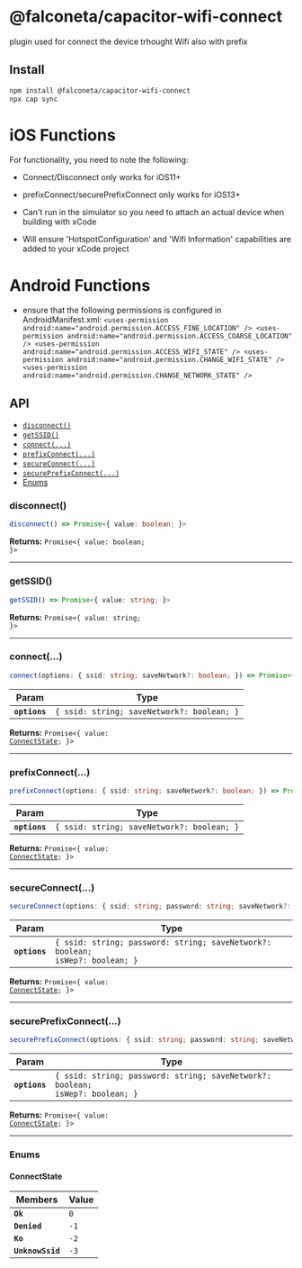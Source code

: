 # @falconeta/capacitor-wifi-connect

plugin used for connect the device trhought Wifi also with prefix

## Install

```bash
npm install @falconeta/capacitor-wifi-connect
npx cap sync
```

# iOS Functions
For functionality, you need to note the following:

* Connect/Disconnect only works for iOS11+

* prefixConnect/securePrefixConnect only works for iOS13+

* Can't run in the simulator so you need to attach an actual device when building with xCode

* Will ensure 'HotspotConfiguration' and 'Wifi Information' capabilities are added to your xCode project

# Android Functions

* ensure that the following permissions is configured in AndroidManifest.xml:
`
    <uses-permission android:name="android.permission.ACCESS_FINE_LOCATION" />
    <uses-permission android:name="android.permission.ACCESS_COARSE_LOCATION" />
    <uses-permission android:name="android.permission.ACCESS_WIFI_STATE" />
    <uses-permission android:name="android.permission.CHANGE_WIFI_STATE" />
    <uses-permission android:name="android.permission.CHANGE_NETWORK_STATE" />
`

## API

<docgen-index>

* [`disconnect()`](#disconnect)
* [`getSSID()`](#getssid)
* [`connect(...)`](#connect)
* [`prefixConnect(...)`](#prefixconnect)
* [`secureConnect(...)`](#secureconnect)
* [`securePrefixConnect(...)`](#secureprefixconnect)
* [Enums](#enums)

</docgen-index>

<docgen-api>
<!--Update the source file JSDoc comments and rerun docgen to update the docs below-->

### disconnect()

```typescript
disconnect() => Promise<{ value: boolean; }>
```

**Returns:** <code>Promise&lt;{ value: boolean; }&gt;</code>

--------------------


### getSSID()

```typescript
getSSID() => Promise<{ value: string; }>
```

**Returns:** <code>Promise&lt;{ value: string; }&gt;</code>

--------------------


### connect(...)

```typescript
connect(options: { ssid: string; saveNetwork?: boolean; }) => Promise<{ value: ConnectState; }>
```

| Param         | Type                                                  |
| ------------- | ----------------------------------------------------- |
| **`options`** | <code>{ ssid: string; saveNetwork?: boolean; }</code> |

**Returns:** <code>Promise&lt;{ value: <a href="#connectstate">ConnectState</a>; }&gt;</code>

--------------------


### prefixConnect(...)

```typescript
prefixConnect(options: { ssid: string; saveNetwork?: boolean; }) => Promise<{ value: ConnectState; }>
```

| Param         | Type                                                  |
| ------------- | ----------------------------------------------------- |
| **`options`** | <code>{ ssid: string; saveNetwork?: boolean; }</code> |

**Returns:** <code>Promise&lt;{ value: <a href="#connectstate">ConnectState</a>; }&gt;</code>

--------------------


### secureConnect(...)

```typescript
secureConnect(options: { ssid: string; password: string; saveNetwork?: boolean; isWep?: boolean; }) => Promise<{ value: ConnectState; }>
```

| Param         | Type                                                                                     |
| ------------- | ---------------------------------------------------------------------------------------- |
| **`options`** | <code>{ ssid: string; password: string; saveNetwork?: boolean; isWep?: boolean; }</code> |

**Returns:** <code>Promise&lt;{ value: <a href="#connectstate">ConnectState</a>; }&gt;</code>

--------------------


### securePrefixConnect(...)

```typescript
securePrefixConnect(options: { ssid: string; password: string; saveNetwork?: boolean; isWep?: boolean; }) => Promise<{ value: ConnectState; }>
```

| Param         | Type                                                                                     |
| ------------- | ---------------------------------------------------------------------------------------- |
| **`options`** | <code>{ ssid: string; password: string; saveNetwork?: boolean; isWep?: boolean; }</code> |

**Returns:** <code>Promise&lt;{ value: <a href="#connectstate">ConnectState</a>; }&gt;</code>

--------------------


### Enums


#### ConnectState

| Members          | Value           |
| ---------------- | --------------- |
| **`Ok`**         | <code>0</code>  |
| **`Denied`**     | <code>-1</code> |
| **`Ko`**         | <code>-2</code> |
| **`UnknowSsid`** | <code>-3</code> |

</docgen-api>

